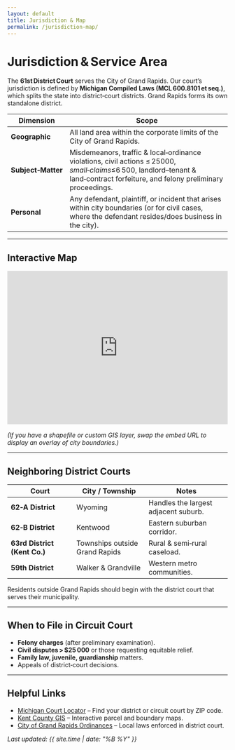 ```yaml
---
layout: default
title: Jurisdiction & Map
permalink: /jurisdiction-map/
---
```


# Jurisdiction & Service Area

The **61st District Court** serves the City of Grand Rapids. Our court’s jurisdiction is defined by **Michigan Compiled Laws (MCL 600.8101 et seq.)**, which splits the state into district‑court districts. Grand Rapids forms its own standalone district.

| Dimension | Scope |
|-----------|-------|
| **Geographic** | All land area within the corporate limits of the City of Grand Rapids. |
| **Subject‑Matter** | Misdemeanors, traffic & local‑ordinance violations, civil actions ≤ $25 000, small‑claims ≤ $6 500, landlord–tenant & land‑contract forfeiture, and felony preliminary proceedings. |
| **Personal** | Any defendant, plaintiff, or incident that arises within city boundaries (or for civil cases, where the defendant resides/does business in the city). |

---

## Interactive Map

<div style="margin:1rem 0">
  <!-- You can replace this iframe with any preferred map embed. -->
  <iframe
    title="61st District Court Service Area"
    src="https://www.google.com/maps/embed?pb=!1m14!1m8!1m3!1d11745.19335204749!2d-85.6681!3d42.9634!3m2!1i1024!2i768!4f13.1!3m3!1m2!1s0x88185eee*********:0x************!2s61st%20District%20Court!5e0!3m2!1sen!2sus!4v0000000000000"
    width="100%" height="350" style="border:0;" allowfullscreen="" loading="lazy"
    referrerpolicy="no-referrer-when-downgrade"></iframe>
</div>

*(If you have a shapefile or custom GIS layer, swap the embed URL to display an overlay of city boundaries.)*

---

## Neighboring District Courts

| Court | City / Township | Notes |
|-------|-----------------|-------|
| **62‑A District** | Wyoming | Handles the largest adjacent suburb. |
| **62‑B District** | Kentwood | Eastern suburban corridor. |
| **63rd District (Kent Co.)** | Townships outside Grand Rapids | Rural & semi‑rural caseload. |
| **59th District** | Walker & Grandville | Western metro communities. |

Residents outside Grand Rapids should begin with the district court that serves their municipality.

---

## When to File in Circuit Court

* **Felony charges** (after preliminary examination).  
* **Civil disputes > $25 000** or those requesting equitable relief.  
* **Family law, juvenile, guardianship** matters.  
* Appeals of district‑court decisions.

---

## Helpful Links

* [Michigan Court Locator](https://www.courts.michigan.gov/courts/court-locator/) – Find your district or circuit court by ZIP code.  
* [Kent County GIS](https://www.accesskent.com/gis) – Interactive parcel and boundary maps.  
* [City of Grand Rapids Ordinances](https://library.municode.com/mi/grand_rapids/codes/code_of_ordinances) – Local laws enforced in district court.

*Last updated: {{ site.time | date: "%B %Y" }}*

